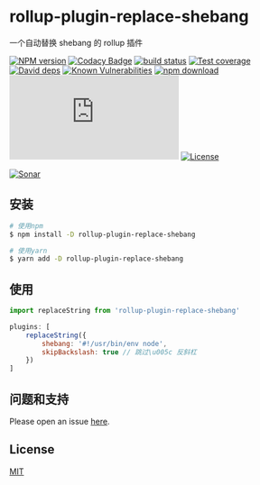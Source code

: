 # rollup-plugin-replace-shebang

一个自动替换 shebang 的 rollup 插件

[![NPM version][npm-image]][npm-url]
[![Codacy Badge][codacy-image]][codacy-url]
[![build status][travis-image]][travis-url]
[![Test coverage][codecov-image]][codecov-url]
[![David deps][david-image]][david-url]
[![Known Vulnerabilities][snyk-image]][snyk-url]
[![npm download][download-image]][download-url]
[![gzip][gzip-image]][gzip-url]
[![License][license-image]][license-url]

[![Sonar][sonar-image]][sonar-url]

[npm-image]: https://img.shields.io/npm/v/rollup-plugin-replace-shebang.svg?style=flat-square
[npm-url]: https://npmjs.org/package/rollup-plugin-replace-shebang
[codacy-image]: https://app.codacy.com/project/badge/Grade/f70d4880e4ad4f40aa970eb9ee9d0696
[codacy-url]: https://www.codacy.com/gh/saqqdy/rollup-plugin-replace-shebang/dashboard?utm_source=github.com&utm_medium=referral&utm_content=saqqdy/rollup-plugin-replace-shebang&utm_campaign=Badge_Grade
[travis-image]: https://travis-ci.com/saqqdy/rollup-plugin-replace-shebang.svg?branch=master
[travis-url]: https://travis-ci.com/saqqdy/rollup-plugin-replace-shebang
[codecov-image]: https://img.shields.io/codecov/c/github/saqqdy/rollup-plugin-replace-shebang.svg?style=flat-square
[codecov-url]: https://codecov.io/github/saqqdy/rollup-plugin-replace-shebang?branch=master
[david-image]: https://img.shields.io/david/saqqdy/rollup-plugin-replace-shebang.svg?style=flat-square
[david-url]: https://david-dm.org/saqqdy/rollup-plugin-replace-shebang
[snyk-image]: https://snyk.io/test/npm/rollup-plugin-replace-shebang/badge.svg?style=flat-square
[snyk-url]: https://snyk.io/test/npm/rollup-plugin-replace-shebang
[download-image]: https://img.shields.io/npm/dm/rollup-plugin-replace-shebang.svg?style=flat-square
[download-url]: https://npmjs.org/package/rollup-plugin-replace-shebang
[gzip-image]: http://img.badgesize.io/https://unpkg.com/rollup-plugin-replace-shebang/dist/index.js?compression=gzip&label=gzip%20size:%20JS
[gzip-url]: http://img.badgesize.io/https://unpkg.com/rollup-plugin-replace-shebang/dist/index.js?compression=gzip&label=gzip%20size:%20JS
[license-image]: https://img.shields.io/badge/License-MIT-yellow.svg
[license-url]: LICENSE
[sonar-image]: https://sonarcloud.io/api/project_badges/quality_gate?project=saqqdy_rollup-plugin-replace-shebang
[sonar-url]: https://sonarcloud.io/dashboard?id=saqqdy_rollup-plugin-replace-shebang

## 安装

```bash
# 使用npm
$ npm install -D rollup-plugin-replace-shebang

# 使用yarn
$ yarn add -D rollup-plugin-replace-shebang
```

## 使用

```js
import replaceString from 'rollup-plugin-replace-shebang'

plugins: [
	replaceString({
		shebang: '#!/usr/bin/env node',
		skipBackslash: true // 跳过\u005c 反斜杠
	})
]
```

## 问题和支持

Please open an issue [here](https://github.com/saqqdy/rollup-plugin-replace-shebang/issues).

## License

[MIT](LICENSE)
